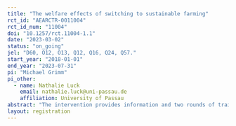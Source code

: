 ```yaml
---
title: "The welfare effects of switching to sustainable farming"
rct_id: "AEARCTR-0011004"
rct_id_num: "11004"
doi: "10.1257/rct.11004-1.1"
date: "2023-03-02"
status: "on_going"
jel: "D60, O12, O13, Q12, Q16, Q24, Q57."
start_year: "2018-01-01"
end_year: "2023-07-31"
pi: "Michael Grimm"
pi_other:
  - name: Nathalie Luck
    email: nathalie.luck@uni-passau.de
    affiliation: University of Passau
abstract: "The intervention provides information and two rounds of training on organic farming practices. The intervention is implemented as a randomised controlled trial (RCT). Whereas a first study has focused on the short term effects with respect to knowledge, perceptions, awareness and experimentation (Grimm and Luck, 2023), this study will take a longer horizon and focus an the adoption of organic farming practices, conversion from conventional to organic farming and the effects on farmers’ welfare conditional on adoption. Welfare will be measured through agricultural profits and revenue, nutritional security, subjective wellbeing and health. This study can rely on a four-wave panel data set (baseline, two midline and endline survey) and substantial qualitative field research."
layout: registration
---
```



